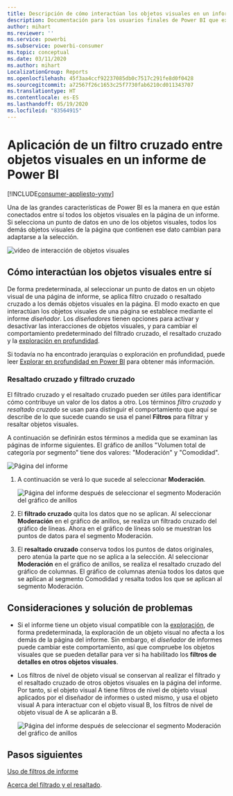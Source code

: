 ```yaml
---
title: Descripción de cómo interactúan los objetos visuales en un informe
description: Documentación para los usuarios finales de Power BI que explica cómo interactúan los objetos visuales en una página de informe.
author: mihart
ms.reviewer: ''
ms.service: powerbi
ms.subservice: powerbi-consumer
ms.topic: conceptual
ms.date: 03/11/2020
ms.author: mihart
LocalizationGroup: Reports
ms.openlocfilehash: 45f3aa4ccf92237085db0c7517c291fe8d0f0428
ms.sourcegitcommit: a72567f26c1653c25f7730fab6210cd011343707
ms.translationtype: HT
ms.contentlocale: es-ES
ms.lasthandoff: 05/19/2020
ms.locfileid: "83564915"
---
```

# <a name="how-visuals-cross-filter-each-other-in-a-power-bi-report"></a>Aplicación de un filtro cruzado entre objetos visuales en un informe de Power BI

[!INCLUDE[consumer-appliesto-yyny](../includes/consumer-appliesto-yyny.md)]

Una de las grandes características de Power BI es la manera en que están conectados entre sí todos los objetos visuales en la página de un informe. Si selecciona un punto de datos en uno de los objetos visuales, todos los demás objetos visuales de la página que contienen ese dato cambian para adaptarse a la selección. 

![vídeo de interacción de objetos visuales](media/end-user-interactions/interactions.gif)

## <a name="how-visuals-interact-with-each-other"></a>Cómo interactúan los objetos visuales entre sí

De forma predeterminada, al seleccionar un punto de datos en un objeto visual de una página de informe, se aplica filtro cruzado o resaltado cruzado a los demás objetos visuales en la página. El modo exacto en que interactúan los objetos visuales de una página se establece mediante el informe *diseñador*. Los *diseñadores* tienen opciones para activar y desactivar las interacciones de objetos visuales, y para cambiar el comportamiento predeterminado del filtrado cruzado, el resaltado cruzado y la [exploración en profundidad](end-user-drill.md). 

Si todavía no ha encontrado jerarquías o exploración en profundidad, puede leer [Explorar en profundidad en Power BI](end-user-drill.md) para obtener más información. 

### <a name="cross-filtering-and-cross-highlighting"></a>Resaltado cruzado y filtrado cruzado

El filtrado cruzado y el resaltado cruzado pueden ser útiles para identificar cómo contribuye un valor de los datos a otro. Los términos *filtro cruzado* y *resaltado cruzado* se usan para distinguir el comportamiento que aquí se describe de lo que sucede cuando se usa el panel **Filtros** para filtrar y resaltar objetos visuales.  

A continuación se definirán estos términos a medida que se examinan las páginas de informe siguientes. El gráfico de anillos "Volumen total de categoría por segmento" tiene dos valores: "Moderación" y "Comodidad". 

![Página del informe](media/end-user-interactions/power-bi-interactions-before.png)

1. A continuación se verá lo que sucede al seleccionar **Moderación**.

    ![Página del informe después de seleccionar el segmento Moderación del gráfico de anillos](media/end-user-interactions/power-bi-interactions-after.png)

2. El **filtrado cruzado** quita los datos que no se aplican. Al seleccionar **Moderación** en el gráfico de anillos, se realiza un filtrado cruzado del gráfico de líneas. Ahora en el gráfico de líneas solo se muestran los puntos de datos para el segmento Moderación. 

3. El **resaltado cruzado** conserva todos los puntos de datos originales, pero atenúa la parte que no se aplica a la selección. Al seleccionar **Moderación** en el gráfico de anillos, se realiza el resaltado cruzado del gráfico de columnas. El gráfico de columnas atenúa todos los datos que se aplican al segmento Comodidad y resalta todos los que se aplican al segmento Moderación. 


## <a name="considerations-and-troubleshooting"></a>Consideraciones y solución de problemas
- Si el informe tiene un objeto visual compatible con la [exploración](end-user-drill.md), de forma predeterminada, la exploración de un objeto visual no afecta a los demás de la página del informe. Sin embargo, el *diseñador* de informes puede cambiar este comportamiento, así que compruebe los objetos visuales que se pueden detallar para ver si ha habilitado los **filtros de detalles en otros objetos visuales**.
    
- Los filtros de nivel de objeto visual se conservan al realizar el filtrado y el resaltado cruzado de otros objetos visuales en la página del informe. Por tanto, si el objeto visual A tiene filtros de nivel de objeto visual aplicados por el diseñador de informes o usted mismo, y usa el objeto visual A para interactuar con el objeto visual B, los filtros de nivel de objeto visual de A se aplicarán a B.

    ![Página del informe después de seleccionar el segmento Moderación del gráfico de anillos](media/end-user-interactions/power-bi-visual-filters.png)

## <a name="next-steps"></a>Pasos siguientes
[Uso de filtros de informe](../consumer/end-user-report-filter.md)


[Acerca del filtrado y el resaltado](end-user-report-filter.md).
